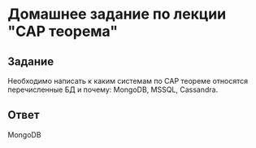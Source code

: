# Домашнее задание по лекции "CAP теорема"

## Задание

Необходимо написать к каким системам по CAP теореме относятся перечисленные БД и почему:
MongoDB, MSSQL, Cassandra.

## Ответ

MongoDB 
